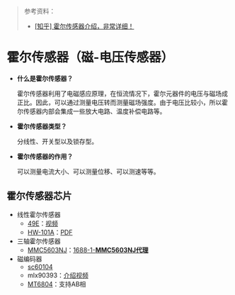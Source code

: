 > 参考资料：
>
> - [[知乎] 霍尔传感器介绍，非常详细！](https://zhuanlan.zhihu.com/p/366145885)

# 霍尔传感器（磁-电压传感器）

- **什么是霍尔传感器？**

  霍尔传感器利用了电磁感应原理，在恒流情况下，霍尔元器件的电压与磁场成正比。因此，可以通过测量电压转而测量磁场强度。由于电压比较小，所以霍尔传感器内部会集成一些放大电路、温度补偿电路等。

- **霍尔传感器类型？**

  分线性、开关型以及锁存型。

- **霍尔传感器的作用？**

  可以测量电流大小、可以测量位移、可以测速等等。



## 霍尔传感器芯片

- 线性霍尔传感器
  - [49E](https://detail.tmall.com/item.htm?spm=a230r.1.14.24.7bebb065gqDo69&id=642219636106&ns=1&abbucket=20)：[视频](https://www.youtube.com/watch?v=N9mTKzhpgkc)
  - [HW-101A](https://item.szlcsc.com/8400283.html)：[PDF](https://www.akm.com/content/dam/documents/products/magnetic-sensor/hall-element/in-sb-ultra-high-sensitivity/hw101a/hw101a-en-datasheet.pdf)
- 三轴霍尔传感器
  - [MMC5603NJ](https://item.szlcsc.com/391847.html)：[1688-1-**MMC5603NJ代理**](https://detail.1688.com/offer/714041291044.html?spm=a26352.13672862.offerlist.17.414233da6tHN59)
- 磁编码器
  - [sc60104](https://uploadcdn.oneyac.com/attachments/files/brand_pdf/semiment/70/12/SC60104_CHVA1.0.pdf)
  - mlx90393：[介绍视频](https://www.bilibili.com/video/BV1tV4y1W7BC)
  - [MT6804](http://www.magntek.com.cn/list/161/458.htm)：支持AB相

